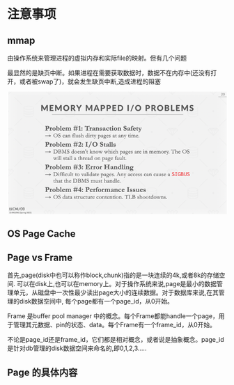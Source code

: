 # 注意事项

## mmap

由操作系统来管理进程的虚拟内存和实际file的映射。但有几个问题

最显然的是缺页中断。如果进程在需要获取数据时，数据不在内存中(还没有打开，或者被swap了)，就会发生缺页中断,造成进程的阻塞

<img src="images/788ab6e3.png" style="zoom:67%;" />

## OS Page Cache



## Page vs Frame

首先,page(disk中也可以称作block,chunk)指的是一块连续的4k,或者8k的存储空间. 可以在disk上,也可以在memory上。对于操作系统来说,page是最小的数据管理单元，从磁盘中一次性最少读出page大小的连续数据。对于数据库来说,在其管理的disk数据空间中, 每个page都有一个page_id，从0开始。

Frame 是buffer pool manager 中的概念。每个Frame都能handle一个page，用于管理其元数据、pin的状态、data。每个Frame有一个frame_id，从0开始。

不论是page_id还是frame_id，它们都是相对概念，或者说是抽象概念。page_id是针对db管理的disk数据空间来命名的,即0,1,2,3.....



## Page 的具体内容
